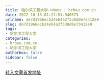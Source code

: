 ```yaml
---
title: 哈尔滨工程大学->None | hrbeu.com.cn
date: 2022-10-13 01:21:51.940573
urlname: de7d1966ecb24eb4a2f538d0e73412e9
slug: de7d1966ecb24eb4a2f538d0e73412e9
tags: 
- 哈尔滨工程大学
categories:
- hrbeu.com.cn
- 哈尔滨工程大学
authorbox: false
sidebar: false
---
```





[转入文章首发地址](http://www.news.cn/politics/2022-10/12/c_1129061701.htm)